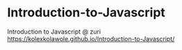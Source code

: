 # Introduction-to-Javascript
Introduction to Javascript @ zuri
https://kolexkolawole.github.io/Introduction-to-Javascript/
